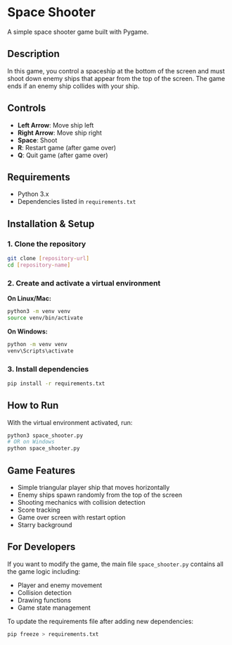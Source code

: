 # Space Shooter

A simple space shooter game built with Pygame.

## Description

In this game, you control a spaceship at the bottom of the screen and must shoot down enemy ships that appear from the top of the screen. The game ends if an enemy ship collides with your ship.

## Controls

- **Left Arrow**: Move ship left
- **Right Arrow**: Move ship right
- **Space**: Shoot
- **R**: Restart game (after game over)
- **Q**: Quit game (after game over)

## Requirements

- Python 3.x
- Dependencies listed in `requirements.txt`

## Installation & Setup

### 1. Clone the repository

```bash
git clone [repository-url]
cd [repository-name]
```

### 2. Create and activate a virtual environment

**On Linux/Mac:**
```bash
python3 -m venv venv
source venv/bin/activate
```

**On Windows:**
```bash
python -m venv venv
venv\Scripts\activate
```

### 3. Install dependencies

```bash
pip install -r requirements.txt
```

## How to Run

With the virtual environment activated, run:

```bash
python3 space_shooter.py
# OR on Windows
python space_shooter.py
```

## Game Features

- Simple triangular player ship that moves horizontally
- Enemy ships spawn randomly from the top of the screen
- Shooting mechanics with collision detection
- Score tracking
- Game over screen with restart option
- Starry background

## For Developers

If you want to modify the game, the main file `space_shooter.py` contains all the game logic including:
- Player and enemy movement
- Collision detection
- Drawing functions
- Game state management

To update the requirements file after adding new dependencies:
```bash
pip freeze > requirements.txt
```
